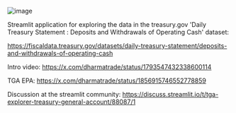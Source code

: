 ![image](https://github.com/user-attachments/assets/303c9ea0-4859-46cc-820e-f8135327890a)


Streamlit application for exploring the data in the treasury.gov 'Daily Treasury Statement : Deposits and Withdrawals of Operating Cash' dataset:

https://fiscaldata.treasury.gov/datasets/daily-treasury-statement/deposits-and-withdrawals-of-operating-cash

Intro video:
https://x.com/dharmatrade/status/1793547432338600114

TGA EPA:
https://x.com/dharmatrade/status/1856915746552778859


Discussion at the streamlit community:
https://discuss.streamlit.io/t/tga-explorer-treasury-general-account/88087/1
